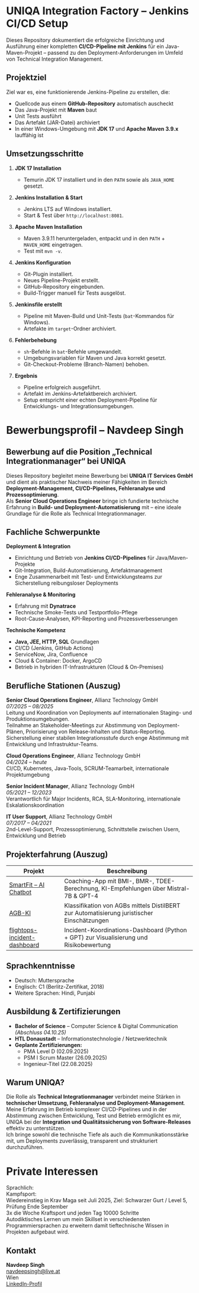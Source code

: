 # UNIQA Integration Factory – Jenkins CI/CD Setup

Dieses Repository dokumentiert die erfolgreiche Einrichtung und Ausführung einer kompletten **CI/CD-Pipeline mit Jenkins** für ein Java-Maven-Projekt – passend zu den Deployment-Anforderungen im Umfeld von Technical Integration Management.

## Projektziel

Ziel war es, eine funktionierende Jenkins-Pipeline zu erstellen, die:
- Quellcode aus einem **GitHub-Repository** automatisch auscheckt
- Das Java-Projekt mit **Maven** baut
- Unit Tests ausführt
- Das Artefakt (JAR-Datei) archiviert
- In einer Windows-Umgebung mit **JDK 17** und **Apache Maven 3.9.x** lauffähig ist

## Umsetzungsschritte

1. **JDK 17 Installation**
   - Temurin JDK 17 installiert und in den `PATH` sowie als `JAVA_HOME` gesetzt.

2. **Jenkins Installation & Start**
   - Jenkins LTS auf Windows installiert.
   - Start & Test über `http://localhost:8081`.

3. **Apache Maven Installation**
   - Maven 3.9.11 heruntergeladen, entpackt und in den `PATH` + `MAVEN_HOME` eingetragen.
   - Test mit `mvn -v`.

4. **Jenkins Konfiguration**
   - Git-Plugin installiert.
   - Neues Pipeline-Projekt erstellt.
   - GitHub-Repository eingebunden.
   - Build-Trigger manuell für Tests ausgelöst.

5. **Jenkinsfile erstellt**
   - Pipeline mit Maven-Build und Unit-Tests (`bat`-Kommandos für Windows).
   - Artefakte im `target`-Ordner archiviert.

6. **Fehlerbehebung**
   - `sh`-Befehle in `bat`-Befehle umgewandelt.
   - Umgebungsvariablen für Maven und Java korrekt gesetzt.
   - Git-Checkout-Probleme (Branch-Namen) behoben.

7. **Ergebnis**
   - Pipeline erfolgreich ausgeführt.
   - Artefakt im Jenkins-Artefaktbereich archiviert.
   - Setup entspricht einer echten Deployment-Pipeline für Entwicklungs- und Integrationsumgebungen.



# Bewerbungsprofil – Navdeep Singh
## Bewerbung auf die Position „Technical Integrationmanager“ bei UNIQA

Dieses Repository begleitet meine Bewerbung bei **UNIQA IT Services GmbH** und dient als praktischer Nachweis meiner Fähigkeiten im Bereich **Deployment-Management, CI/CD-Pipelines, Fehleranalyse und Prozessoptimierung**.  
Als **Senior Cloud Operations Engineer** bringe ich fundierte technische Erfahrung in **Build- und Deployment-Automatisierung** mit – eine ideale Grundlage für die Rolle als Technical Integrationmanager.


## Fachliche Schwerpunkte

**Deployment & Integration**
- Einrichtung und Betrieb von **Jenkins CI/CD-Pipelines** für Java/Maven-Projekte
- Git-Integration, Build-Automatisierung, Artefaktmanagement
- Enge Zusammenarbeit mit Test- und Entwicklungsteams zur Sicherstellung reibungsloser Deployments

**Fehleranalyse & Monitoring**
- Erfahrung mit **Dynatrace** 
- Technische Smoke-Tests und Testportfolio-Pflege
- Root-Cause-Analysen, KPI-Reporting und Prozessverbesserungen

**Technische Kompetenz**
- **Java, JEE, HTTP, SQL** Grundlagen
- CI/CD (Jenkins, GitHub Actions)
- ServiceNow, Jira, Confluence
- Cloud & Container:  Docker, ArgoCD
- Betrieb in hybriden IT-Infrastrukturen (Cloud & On-Premises)

## Berufliche Stationen (Auszug)

**Senior Cloud Operations Engineer**, Allianz Technology GmbH  
*07/2025 – 08/2025*  
Leitung und Koordination von Deployments auf internationalen Staging- und Produktionsumgebungen.  
Teilnahme an Stakeholder-Meetings zur Abstimmung von Deployment-Plänen, Priorisierung von Release-Inhalten und Status-Reporting.  
Sicherstellung einer stabilen Integrationsstufe durch enge Abstimmung mit Entwicklung und Infrastruktur-Teams.

**Cloud Operations Engineer**, Allianz Technology GmbH  
*04/2024 – heute*  
CI/CD, Kubernetes, Java-Tools, SCRUM-Teamarbeit, internationale Projektumgebung

**Senior Incident Manager**, Allianz Technology GmbH  
*05/2021 – 12/2023*  
Verantwortlich für Major Incidents, RCA, SLA-Monitoring, internationale Eskalationskoordination

**IT User Support**, Allianz Technology GmbH  
*07/2017 – 04/2021*  
2nd-Level-Support, Prozessoptimierung, Schnittstelle zwischen Usern, Entwicklung und Betrieb

## Projekterfahrung (Auszug)

| Projekt | Beschreibung |
|--------|--------------|
| [SmartFit – AI Chatbot](https://github.com/NavdeepSingh1994/smartfit-chatbot) | Coaching-App mit BMI-, BMR-, TDEE-Berechnung, KI-Empfehlungen über Mistral-7B & GPT-4 |
| [AGB-KI](https://github.com/NavdeepSingh1994/AGB-KI) | Klassifikation von AGBs mittels DistilBERT zur Automatisierung juristischer Einschätzungen |
| [flightops-incident-dashboard](https://github.com/NavdeepSingh1994/IKF) | Incident-Koordinations-Dashboard (Python + GPT) zur Visualisierung und Risikobewertung |

## Sprachkenntnisse

- Deutsch: Muttersprache  
- Englisch: C1 (Berlitz-Zertifikat, 2018)  
- Weitere Sprachen: Hindi, Punjabi


## Ausbildung & Zertifizierungen

- **Bachelor of Science** – Computer Science & Digital Communication *(Abschluss 04.10.25)*  
- **HTL Donaustadt** – Informationstechnologie / Netzwerktechnik  
- **Geplante Zertifizierungen:**
  - PMA Level D (02.09.2025)
  - PSM I Scrum Master (26.09.2025)
  - Ingenieur-Titel (22.08.2025)



## Warum UNIQA?

Die Rolle als **Technical Integrationmanager** verbindet meine Stärken in **technischer Umsetzung, Fehleranalyse und Deployment-Management**.  
Meine Erfahrung im Betrieb komplexer CI/CD-Pipelines und in der Abstimmung zwischen Entwicklung, Test und Betrieb ermöglicht es mir, UNIQA bei der **Integration und Qualitätssicherung von Software-Releases** effektiv zu unterstützen.  
Ich bringe sowohl die technische Tiefe als auch die Kommunikationsstärke mit, um Deployments zuverlässig, transparent und strukturiert durchzuführen.


# Private Interessen<br/>
  Sprachlich:<br/>
  Kampfsport:<br/>
  Wiedereinstieg in Krav Maga seit Juli 2025, Ziel: Schwarzer Gurt / Level 5, Prüfung Ende September<br/>
  3x die Woche Kraftsport und jeden Tag 10000 Schritte<br/>
  Autodiktisches Lernen um mein Skillset in verschiedensten Programmiersprachen zu erweitern damit tieftechnische Wissen in Projekten aufgebaut wird.

## Kontakt

**Navdeep Singh**  
navdeepsingh@live.at  
Wien  
[LinkedIn-Profil](https://www.linkedin.com/in/navdeep-singh-9a6248159)
